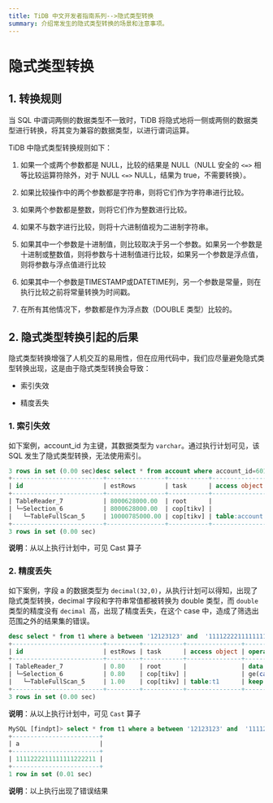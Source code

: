```yaml
---
title: TiDB 中文开发者指南系列-->隐式类型转换
summary: 介绍常发生的隐式类型转换的场景和注意事项。
---
```


# 隐式类型转换

## 1. 转换规则

当 SQL 中谓词两侧的数据类型不一致时，TiDB 将隐式地将一侧或两侧的数据类型进行转换，将其变为兼容的数据类型，以进行谓词运算。

TiDB 中隐式类型转换规则如下：

1. 如果一个或两个参数都是 NULL，比较的结果是 NULL（NULL 安全的 `<=>` 相等比较运算符除外，对于 NULL `<=>` NULL，结果为 true，不需要转换）。

2. 如果比较操作中的两个参数都是字符串，则将它们作为字符串进行比较。

3. 如果两个参数都是整数，则将它们作为整数进行比较。

4. 如果不与数字进行比较，则将十六进制值视为二进制字符串。

5. 如果其中一个参数是十进制值，则比较取决于另一个参数。如果另一个参数是十进制或整数值，则将参数与十进制值进行比较，如果另一个参数是浮点值，则将参数与浮点值进行比较

6. 如果其中一个参数是TIMESTAMP或DATETIME列，另一个参数是常量，则在执行比较之前将常量转换为时间戳。

7. 在所有其他情况下，参数都是作为浮点数（DOUBLE 类型）比较的。

## 2. 隐式类型转换引起的后果

隐式类型转换增强了人机交互的易用性，但在应用代码中，我们应尽量避免隐式类型转换出现，这是由于隐式类型转换会导致：

- 索引失效

- 精度丢失

### 1. 索引失效

如下案例，account_id 为主键，其数据类型为 `varchar`。通过执行计划可见，该 SQL 发生了隐式类型转换，无法使用索引。

```sql
3 rows in set (0.00 sec)desc select * from account where account_id=6010000000009801;
+-------------------------+----------------+-----------+---------------+------------------------------------------------------------+
| id                      | estRows        | task      | access object | operator info                                              |
+-------------------------+----------------+-----------+---------------+------------------------------------------------------------+
| TableReader_7           | 8000628000.00  | root      |               | data:Selection_6                                           |
| └─Selection_6           | 8000628000.00  | cop[tikv] |               | eq(cast(findpt.account.account_id), 6.010000000009801e+15) |
|   └─TableFullScan_5     | 10000785000.00 | cop[tikv] | table:account | keep order:false                                           |
+-------------------------+----------------+-----------+---------------+------------------------------------------------------------+
3 rows in set (0.00 sec)
```

**说明**：从以上执行计划中，可见 Cast 算子

### 2. 精度丢失

如下案例，字段 a 的数据类型为 `decimal(32,0)`，从执行计划可以得知，出现了隐式类型转换，decimal 字段和字符串常值都被转换为 double 类型，而 `double` 类型的精度没有 `decimal `高，出现了精度丢失，在这个 case 中，造成了筛选出范围之外的结果集的错误。

```sql
desc select * from t1 where a between '12123123' and  '1111222211111111200000';
+-------------------------+---------+-----------+---------------+-------------------------------------------------------------------------------------+
| id                      | estRows | task      | access object | operator info                                                                       |
+-------------------------+---------+-----------+---------------+-------------------------------------------------------------------------------------+
| TableReader_7           | 0.80    | root      |               | data:Selection_6                                                                    |
| └─Selection_6           | 0.80    | cop[tikv] |               | ge(cast(findpt.t1.a), 1.2123123e+07), le(cast(findpt.t1.a), 1.1112222111111112e+21) |
|   └─TableFullScan_5     | 1.00    | cop[tikv] | table:t1      | keep order:false, stats:pseudo                                                      |
+-------------------------+---------+-----------+---------------+-------------------------------------------------------------------------------------+
3 rows in set (0.00 sec)
```

**说明**：从以上执行计划中，可见 `Cast` 算子

```sql
MySQL [findpt]> select * from t1 where a between '12123123' and  '1111222211111111200000';
+------------------------+
| a                      |
+------------------------+
| 1111222211111111222211 |
+------------------------+
1 row in set (0.01 sec)

```

**说明**：以上执行出现了错误结果
